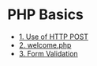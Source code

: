 # PHP Basics

- [1. Use of HTTP POST ](/Fourth_Semester/PHP/Form%20Handling/post.php)
- [2. welcome.php ](/Fourth_Semester/PHP/Form%20Handling/welcome.php)
- [3. Form Validation](/Fourth_Semester/PHP/Form%20Handling/formValidation.php)



